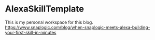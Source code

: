 # AlexaSkillTemplate

This is my personal workspace for this blog.
https://www.snaplogic.com/blog/when-snaplogic-meets-alexa-building-your-first-skill-in-minutes
